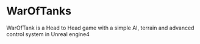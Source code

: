 # WarOfTanks
WarOfTank is a Head to Head game with a simple AI, terrain and advanced control system in Unreal engine4
